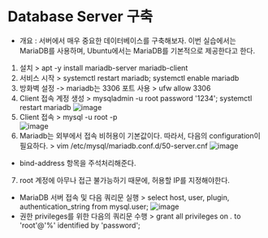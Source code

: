 Database Server 구축
====================
* 개요 : 서버에서 매우 중요한 데이터베이스를 구축해보자. 이번 실습에서는 MariaDB를 사용하며, Ubuntu에서는 MariaDB를 기본적으로 제공한다고 한다.
1. 설치
 \> apt -y install mariadb-server mariadb-client
2. 서비스 시작
 \> systemctl restart mariadb; systemctl enable mariadb
3. 방화벽 설정 -> mariadb는 3306 포트 사용
 \> ufw allow 3306
4. Client 접속 계정 생성
 \> mysqladmin -u root password '1234'; systemctl restart mariadb
 ![image](https://user-images.githubusercontent.com/70207093/186569137-dd73937c-c798-475c-a4be-d9905db34610.png)
5. Client 접속
 \> mysql -u root -p</br>
 ![image](https://user-images.githubusercontent.com/70207093/186569217-51eff7c6-e103-4fc6-b47b-1ec6214c90ad.png)
6. Mariadb는 외부에서 접속 비허용이 기본값이다. 따라서, 다음의 configuration이 필요하다.
 \> vim /etc/mysql/mariadb.conf.d/50-server.cnf
 ![image](https://user-images.githubusercontent.com/70207093/186569573-0f91010d-8247-4060-8915-1c90356df043.png)
* bind-address 항목을 주석처리해준다.
7. root 계정에 아무나 접근 불가능하기 때문에, 허용할 IP를 지정해야한다.
* MariaDB 서버 접속 및 다음 쿼리문 실행
 \> select host, user, plugin, authentication_string from mysql.user;
 ![image](https://user-images.githubusercontent.com/70207093/186570123-f3e6c794-8844-41b3-9022-a403b4713905.png)
* 권한 privileges를 위한 다음의 쿼리문 수행
 \> grant all privileges on *.* to 'root'@'%' identified by 'password';
